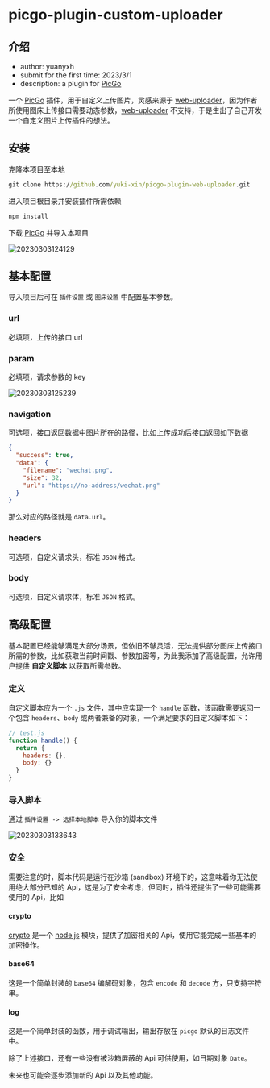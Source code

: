# picgo-plugin-custom-uploader

## 介绍

- author: yuanyxh
- submit for the first time: 2023/3/1
- description: a plugin for [PicGo]

一个 [PicGo] 插件，用于自定义上传图片，灵感来源于 [web-uploader]，因为作者所使用图床上传接口需要动态参数，[web-uploader] 不支持，于是生出了自己开发一个自定义图片上传插件的想法。

## 安装

克隆本项目至本地

```cmd
git clone https://github.com/yuki-xin/picgo-plugin-web-uploader.git
```

进入项目根目录并安装插件所需依赖

```cmd
npm install
```

下载 [PicGo] 并导入本项目

![20230303124129](http://qkc148.bvimg.com/18470/fff80ff0a2a8ac3a.png)

## 基本配置

导入项目后可在 `插件设置` 或 `图床设置` 中配置基本参数。

### url

必填项，上传的接口 url

### param

必填项，请求参数的 key

![20230303125239](http://qkc148.bvimg.com/18470/03a5380376942b51.png)

### navigation

可选项，接口返回数据中图片所在的路径，比如上传成功后接口返回如下数据

```json
{
  "success": true,
  "data": {
    "filename": "wechat.png",
    "size": 32,
    "url": "https://no-address/wechat.png"
  }
}
```

那么对应的路径就是 `data.url`。

### headers

可选项，自定义请求头，标准 `JSON` 格式。

### body

可选项，自定义请求体，标准 `JSON` 格式。

## 高级配置

基本配置已经能够满足大部分场景，但依旧不够灵活，无法提供部分图床上传接口所需的参数，比如获取当前时间戳、参数加密等，为此我添加了高级配置，允许用户提供 **自定义脚本** 以获取所需参数。

### 定义

自定义脚本应为一个 `.js` 文件，其中应实现一个 `handle` 函数，该函数需要返回一个包含 `headers`、`body` 或两者兼备的对象，一个满足要求的自定义脚本如下：

```js
// test.js
function handle() {
  return {
    headers: {},
    body: {}
  }
}
```

### 导入脚本

通过 `插件设置 -> 选择本地脚本` 导入你的脚本文件

![20230303133643](http://qkc148.bvimg.com/18470/90da0ae6e17fd966.png)

### 安全

需要注意的时，脚本代码是运行在沙箱 (sandbox) 环境下的，这意味着你无法使用绝大部分已知的 Api，这是为了安全考虑，但同时，插件还提供了一些可能需要使用的 Api，比如

#### crypto

[crypto] 是一个 [node.js] 模块，提供了加密相关的 Api，使用它能完成一些基本的加密操作。

#### base64

这是一个简单封装的 `base64` 编解码对象，包含 `encode` 和 `decode` 方，只支持字符串。

#### log

这是一个简单封装的函数，用于调试输出，输出存放在 `picgo` 默认的日志文件中。

除了上述接口，还有一些没有被沙箱屏蔽的 Api 可供使用，如日期对象 `Date`。

未来也可能会逐步添加新的 Api 以及其他功能。

[PicGo]: https://picgo.github.io/PicGo-Doc/zh/guide/
[web-uploader]: https://github.com/yuki-xin/picgo-plugin-web-uploader
[crypto]: http://nodejs.cn/api/crypto.html
[node.js]: http://nodejs.cn/

